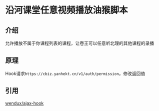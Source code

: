 # 沿河课堂任意视频播放油猴脚本

## 介绍

允许播放不属于你课程列表的课程，让卷王可以任意听北理的其他课程的录播

## 原理

Hook请求`https://cbiz.yanhekt.cn/v1/auth/permission`，修改返回值

## 引用

[wendux/ajax-hook](https://github.com/wendux/ajax-hook)